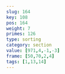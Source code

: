 ```yaml
---
slug: 164
key: 108
pos: 164
weight: 7
primes: 126
type: sorting
category: section
value: [971,4,-1,-3]
frame: [50,70,2,4]
tags: [1,13,14]
---
```

